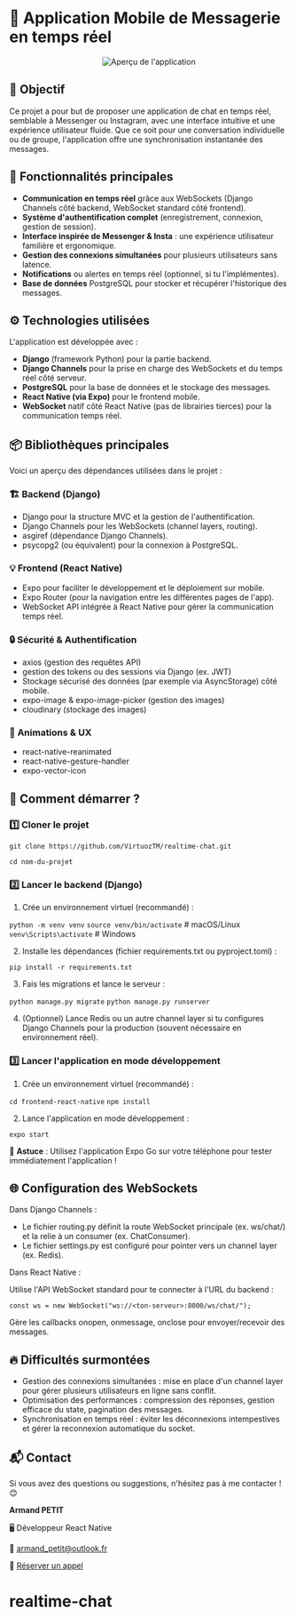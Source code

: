 ﻿# 📱 Application Mobile de Messagerie en temps réel

<p align="center">
  <img src="https://github.com/user-attachments/assets/64c44a9f-3f2f-4ed5-8a08-d5464bec7cba](https://github.com/user-attachments/assets/c394b8ac-f74b-4283-9243-75fdbba89660" alt="Aperçu de l'application">
</p>

## 📌 Objectif

Ce projet a pour but de proposer une application de chat en temps réel, semblable à Messenger ou Instagram, avec une interface intuitive et une expérience utilisateur fluide. Que ce soit pour une conversation individuelle ou de groupe, l'application offre une synchronisation instantanée des messages.

## 🎯 Fonctionnalités principales

- **Communication en temps réel** grâce aux WebSockets (Django Channels côté backend, WebSocket standard côté frontend).
- **Système d'authentification complet** (enregistrement, connexion, gestion de session).
- **Interface inspirée de Messenger & Insta** : une expérience utilisateur familière et ergonomique.
- **Gestion des connexions simultanées** pour plusieurs utilisateurs sans latence.
- **Notifications** ou alertes en temps réel (optionnel, si tu l'implémentes).
- **Base de données** PostgreSQL pour stocker et récupérer l'historique des messages.

## ⚙️ Technologies utilisées

L'application est développée avec :

- **Django** (framework Python) pour la partie backend.
- **Django Channels** pour la prise en charge des WebSockets et du temps réel côté serveur.
- **PostgreSQL** pour la base de données et le stockage des messages.
- **React Native (via Expo)** pour le frontend mobile.
- **WebSocket** natif côté React Native (pas de librairies tierces) pour la communication temps réel.

## 📦 Bibliothèques principales

Voici un aperçu des dépendances utilisées dans le projet :

### 🏗️ **Backend (Django)**

- Django pour la structure MVC et la gestion de l'authentification.
- Django Channels pour les WebSockets (channel layers, routing).
- asgiref (dépendance Django Channels).
- psycopg2 (ou équivalent) pour la connexion à PostgreSQL.

### 💡 **Frontend (React Native)**

- Expo pour faciliter le développement et le déploiement sur mobile.
- Expo Router (pour la navigation entre les différentes pages de l'app).
- WebSocket API intégrée à React Native pour gérer la communication temps réel.

### 🔒 **Sécurité & Authentification**

- axios (gestion des requêtes API)
- gestion des tokens ou des sessions via Django (ex. JWT)
- Stockage sécurisé des données (par exemple via AsyncStorage) côté mobile.
- expo-image & expo-image-picker (gestion des images)
- cloudinary (stockage des images)

### 🎨 **Animations & UX**

- react-native-reanimated
- react-native-gesture-handler
- expo-vector-icon

## 🚀 Comment démarrer ?

### 1️⃣ Cloner le projet

`git clone https://github.com/VirtuozTM/realtime-chat.git`

`cd nom-du-projet`

### 2️⃣ Lancer le backend (Django)

1. Crée un environnement virtuel (recommandé) :

`python -m venv venv`
`source venv/bin/activate` # macOS/Linux
`venv\Scripts\activate` # Windows

2. Installe les dépendances (fichier requirements.txt ou pyproject.toml) :

`pip install -r requirements.txt`

3. Fais les migrations et lance le serveur :

`python manage.py migrate`
`python manage.py runserver`

4. (Optionnel) Lance Redis ou un autre channel layer si tu configures Django Channels pour la production (souvent nécessaire en environnement réel).

### 3️⃣ Lancer l'application en mode développement

1. Crée un environnement virtuel (recommandé) :

`cd frontend-react-native`
`npm install`

2. Lance l'application en mode développement :

`expo start`

📌 **Astuce** : Utilisez l'application Expo Go sur votre téléphone pour tester immédiatement l'application !

## 🌐 Configuration des WebSockets

Dans Django Channels :

- Le fichier routing.py définit la route WebSocket principale (ex. ws/chat/) et la relie à un consumer (ex. ChatConsumer).
- Le fichier settings.py est configuré pour pointer vers un channel layer (ex. Redis).

Dans React Native :

Utilise l'API WebSocket standard pour te connecter à l'URL du backend :

`const ws = new WebSocket("ws://<ton-serveur>:8000/ws/chat/");`

Gère les callbacks onopen, onmessage, onclose pour envoyer/recevoir des messages.

## 🔥 Difficultés surmontées

- Gestion des connexions simultanées : mise en place d'un channel layer pour gérer plusieurs utilisateurs en ligne sans conflit.
- Optimisation des performances : compression des réponses, gestion efficace du state, pagination des messages.
- Synchronisation en temps réel : éviter les déconnexions intempestives et gérer la reconnexion automatique du socket.

## 📬 Contact

Si vous avez des questions ou suggestions, n'hésitez pas à me contacter ! 😊

**Armand PETIT**

🖥️ Développeur React Native

📧 [armand_petit@outlook.fr](mailto:armand_petit@outlook.fr)

📅 [Réserver un appel](https://calendly.com/armand_petit/30min)

# realtime-chat
